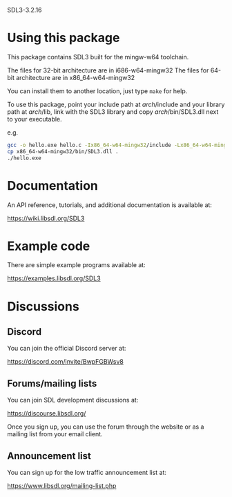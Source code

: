 SDL3-3.2.16

# Using this package

This package contains SDL3 built for the mingw-w64 toolchain.

The files for 32-bit architecture are in i686-w64-mingw32
The files for 64-bit architecture are in x86_64-w64-mingw32

You can install them to another location, just type `make` for help.

To use this package, point your include path at _arch_/include and your library path at _arch_/lib, link with the SDL3 library and copy _arch_/bin/SDL3.dll next to your executable.

e.g.
```sh
gcc -o hello.exe hello.c -Ix86_64-w64-mingw32/include -Lx86_64-w64-mingw32/lib -lSDL3
cp x86_64-w64-mingw32/bin/SDL3.dll .
./hello.exe
```

# Documentation

An API reference, tutorials, and additional documentation is available at:

https://wiki.libsdl.org/SDL3

# Example code

There are simple example programs available at:

https://examples.libsdl.org/SDL3

# Discussions

## Discord

You can join the official Discord server at:

https://discord.com/invite/BwpFGBWsv8

## Forums/mailing lists

You can join SDL development discussions at:

https://discourse.libsdl.org/

Once you sign up, you can use the forum through the website or as a mailing list from your email client.

## Announcement list

You can sign up for the low traffic announcement list at:

https://www.libsdl.org/mailing-list.php


